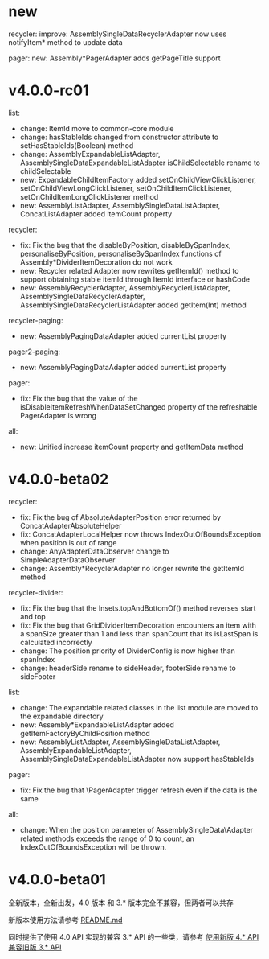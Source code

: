 # new

recycler: 
improve: AssemblySingleDataRecyclerAdapter now uses notifyItem\* method to update data

pager:
new: Assembly\*PagerAdapter adds getPageTitle support

# v4.0.0-rc01

list:
* change: ItemId move to common-core module
* change: hasStableIds changed from constructor attribute to setHasStableIds(Boolean) method
* change: AssemblyExpandableListAdapter, AssemblySingleDataExpandableListAdapter isChildSelectable rename to childSelectable
* new: ExpandableChildItemFactory added setOnChildViewClickListener, setOnChildViewLongClickListener, setOnChildItemClickListener, setOnChildItemLongClickListener method
* new: AssemblyListAdapter, AssemblySingleDataListAdapter, ConcatListAdapter added itemCount property

recycler:
* fix: Fix the bug that the disableByPosition, disableBySpanIndex, personaliseByPosition, personaliseBySpanIndex functions of Assembly\*DividerItemDecoration do not work
* new: Recycler related Adapter now rewrites getItemId() method to support obtaining stable itemId through ItemId interface or hashCode
* new: AssemblyRecyclerAdapter, AssemblyRecyclerListAdapter, AssemblySingleDataRecyclerAdapter, AssemblySingleDataRecyclerListAdapter added getItem(Int) method

recycler-paging:
* new: AssemblyPagingDataAdapter added currentList property

pager2-paging:
* new: AssemblyPagingDataAdapter added currentList property

pager:
* fix: Fix the bug that the value of the isDisableItemRefreshWhenDataSetChanged property of the refreshable PagerAdapter is wrong

all:
* new: Unified increase itemCount property and getItemData method

# v4.0.0-beta02

recycler:
* fix: Fix the bug of AbsoluteAdapterPosition error returned by ConcatAdapterAbsoluteHelper 
* fix: ConcatAdapterLocalHelper now throws IndexOutOfBoundsException when position is out of range
* change: AnyAdapterDataObserver change to SimpleAdapterDataObserver
* change: Assembly\*RecyclerAdapter no longer rewrite the getItemId method
  
recycler-divider:
* fix: Fix the bug that the Insets.topAndBottomOf() method reverses start and top
* fix: Fix the bug that GridDividerItemDecoration encounters an item with a spanSize greater than 1 and less than spanCount that its isLastSpan is calculated incorrectly
* change: The position priority of DividerConfig is now higher than spanIndex
* change: headerSide rename to sideHeader, footerSide rename to sideFooter

list:
* change: The expandable related classes in the list module are moved to the expandable directory
* new: Assembly\*ExpandableListAdapter added getItemFactoryByChildPosition method
* new: AssemblyListAdapter, AssemblySingleDataListAdapter, AssemblyExpandableListAdapter, AssemblySingleDataExpandableListAdapter now support hasStableIds

pager:
* fix: Fix the bug that \PagerAdapter trigger refresh even if the data is the same

all:
* change: When the position parameter of AssemblySingleData\Adapter related methods exceeds the range of 0 to count, an IndexOutOfBoundsException will be thrown.


# v4.0.0-beta01

全新版本，全新出发，4.0 版本 和 3.\* 版本完全不兼容，但两者可以共存

新版本使用方法请参考 [README.md](README.md)

同时提供了使用 4.0 API 实现的兼容 3.\* API 的一些类，请参考 [使用新版 4.* API 兼容旧版 3.* API](docs/wiki/old_api_compat.md)